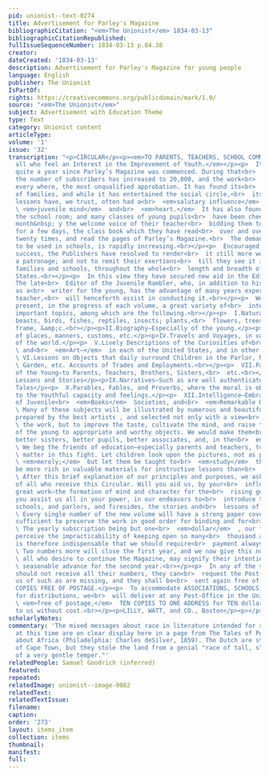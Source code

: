 ```yaml
---
pid: unionist--text-0274
title: Advertisement for Parley's Magazine
bibliographicCitation: "<em>The Unionist</em> 1834-03-13"
bibliographicCitationRepublished: 
fullIssueSequenceNumber: 1834-03-13 p.04.38
creator: 
dateCreated: '1834-03-13'
description: Advertisement for Parley's Magazine for young people
language: English
publisher: The Unionist
IsPartOf: 
rights: https://creativecommons.org/publicdomain/mark/1.0/
source: "<em>The Unionist</em>"
subject: Advertisement with Education Theme
type: Text
category: Unionist content
articleType: 
volume: '1'
issue: '32'
transcription: "<p>CIRCULAR</p><p><em>TO PARENTS, TEACHERS, SCHOOL COMMITTEES,</em></p><p><em>And
  all who feel an Interest in the Improvement of Youth.</em></p><p>  It is not yet
  quite a year since Parley’s Magazine was commenced. During that<br>  short period
  the number of subscribers has increased to 20,000, and the work<br>  has received,
  every where, the most unqualified approbation. It has found its<br>  way to thousands
  of families, and while it has entertained the social circle,<br>  its unobtrusive
  lessons have, we trust, often had a<br>  <em>salutary influence</em>  on the<br>
  \ <em>juvenile mind</em>  and<br>  <em>heart.</em>  It has also found its way to
  the school room; and many classes of young pupils<br>  have been cheered twice a
  month&nbsp; y the welcome voice of their teacher<br>  bidding them to lay aside
  for a few days, the class book which they have read<br>  over and over, perhaps
  twenty times, and read the pages of Parley’s Magazine.<br>  The demand for the work,
  to be used in schools, is rapidly increasing.<br></p><p>  Encouraged by such unexampled
  success, the Publishers have resolved to render<br>  it still more worthy so liberal
  a patronage; and not to remit their exertions<br>  till they see it introduced into
  families and schools, throughout the whole<br>  length and breadth of the United
  States.<br></p><p>  In this view they have secured new aid in the Editorial department.
  The late<br>  Editor of the Juvenile Rambler, who, in addition to his qualifications
  as a<br>  writer for the young, has the advantage of many years experience as a
  teacher,<br>  will henceforth assist in conducting it.<br></p><p>  We propose to
  present, in the progress of each volume, a great variety of<br>  interesting and
  important topics, among which are the following.<br></p><p>  I.Natural History—Of
  beasts, birds, fishes, reptiles, insects; plants,<br>  flowers, trees; the human
  frame, &amp;c.<br></p><p>II.Biography—Especially of the young.</p><p>III.Geography—Accounts
  of places, manners, customs, etc.</p><p>IV.Travels and Voyages, in various parts
  of the world.</p><p>  V.Lively Descriptions of the Curiosities of<br>  <em>Nature</em>
  \ and<br>  <em>Art—</em>  in each of the United States, and in other countries.<br></p><p>
  \ VI.Lessons on Objects that daily surround Children in the Parlor, Nursery,<br>
  \ Garden, etc. Accounts of Trades and Employments.<br></p><p>  VII.Particular Duties
  of the Young—to Parents, Teachers, Brothers, Sisters,<br>  etc.<br></p><p>VIII.Bible
  Lessons and Stories</p><p>IX.Narratives—Such as are well authenticated—Original
  Tales</p><p>  X.Parables, Fables, and Proverbs, where the moral is obvious and excellent.<br></p><p>XI.Poetry—Adapted
  to the Youthful capacity and feelings.</p><p>  XII.Intelligence—Embracing Accounts
  of Juvenile<br>  <em>Books</em>  Societies, and<br>  <em>Remarkable Occurrences.</em></p><p>
  \ Many of these subjects will be illustrated by numerous and beautiful<br>  engravings,
  prepared by the best artists , and selected not only with a view<br>  to<br>  <em>adorn</em>
  \ the work, but to improve the taste, cultivate the mind, and raise the<br>  affections
  of the young to appropriate and worthy objects. We would make them<br>  better brothers,
  better sisters, better pupils, better associates, and, in the<br>  end, better citizens.<br></p><p>
  \ We beg the friends of education—especially parents and teachers, to view the<br>
  \ matter in this fight. Let children look upon the pictures, not as pictures<br>
  \ <em>merely;</em>  but let them be taught to<br>  <em>study</em>  them. What can
  be more rich in valuable materials for instructive lessons than<br>  a good engraving?<br></p><p>
  \ After this brief explanation of our principles and purposes, we ask the<br>  co-operation
  of all who receive this Circular. Will you aid us, by your<br>  influence, in this
  great work—the formation of mind and character for the<br>  rising generation? Will
  you assist us all in your power, in our endeavors to<br>  introduce to American
  schools, and parlors, and firesides, the stories and<br>  lessons of Parley’s Magazine?<br></p><p>
  \ Every single number of the new volume will have a strong paper cover,<br>  abundantly
  sufficient to preserve the work in good order for binding and for<br>  use in schools.<br></p><p>
  \ The yearly subscription being but one<br>  <em>dollar</em>  , our friends will
  perceive the impracticability of keeping open so many<br>  thousand accounts. It
  is therefore indispensable that we should require<br>  payment always in advance.<br></p><p>
  \ Two numbers more will close the first year, and we now give this notice that<br>
  \ all who desire to continue the Magazine, may signify their intention by a<br>
  \ seasonable advance for the second year.<br></p><p>  In any of the subscribers
  should not receive all their numbers, they can<br>  request the Post-Master to notify
  us of such as are missing, and they shall be<br>  sent again free of charge.<br></p><p>TEN
  COPIES FREE OF POSTAGE.</p><p>  To accommodate ASSOCIATIONS, SCHOOLS, and INDIVIDUALS,
  for distributions, we<br>  will deliver at any Post-Office in the United States,<br>
  \ <em>free of postage,</em>  TEN COPIES TO ONE ADDRESS for TEN dollars remitted
  to us without cost.<br></p><p>LILLY, WATT, and CO., Boston</p><p></p>"
scholarlyNotes: 
commentary: 'The mixed messages about race in literature intended for schoolchildren
  at this time are on clear display here in a page from The Tales of Peter Parley
  about Africa (Philadelphia: Charles deSilver, 1859). The Dutch are still the founders
  of Cape Town, but they stole the land from a genial "race of tall, slender Negroes,
  of a very gentle temper."'
relatedPeople: Samuel Goodrich (inferred)
featured: 
repeated: 
relatedImage: unionist--image-0082
relatedText: 
relatedTextIssue: 
filename: 
caption: 
order: '273'
layout: items_item
collection: items
thumbnail: 
manifest: 
full: 
---
```

